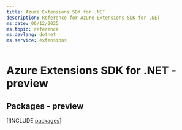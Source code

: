 ```yaml
---
title: Azure Extensions SDK for .NET
description: Reference for Azure Extensions SDK for .NET
ms.date: 06/12/2025
ms.topic: reference
ms.devlang: dotnet
ms.service: extensions
---
```

# Azure Extensions SDK for .NET - preview
## Packages - preview
[!INCLUDE [packages](extensions-index.md)]